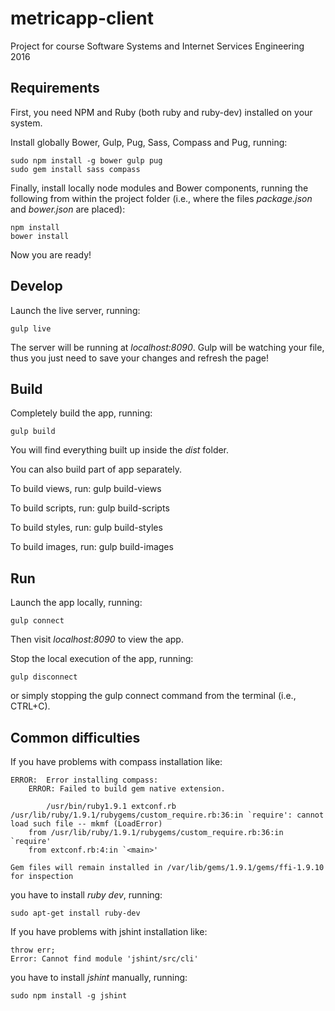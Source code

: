 # metricapp-client
Project for course Software Systems and Internet Services Engineering 2016

## Requirements
First, you need NPM and Ruby (both ruby and ruby-dev) installed on your system.

Install globally Bower, Gulp, Pug, Sass, Compass and Pug, running:

	sudo npm install -g bower gulp pug
	sudo gem install sass compass

Finally, install locally node modules and Bower components, running the following from within the project folder (i.e., where the files *package.json* and *bower.json* are placed):

	npm install
	bower install

Now you are ready!

## Develop
Launch the live server, running:

	gulp live

The server will be running at *localhost:8090*.
Gulp will be watching your file, thus you just need to save your changes and refresh the page!

## Build
Completely build the app, running:

	gulp build

You will find everything built up inside the *dist* folder.

You can also build part of app separately.

To build views, run:
	gulp build-views

To build scripts, run:
	gulp build-scripts

To build styles, run:
	gulp build-styles

To build images, run:
	gulp build-images

## Run
Launch the app locally, running:

	gulp connect

Then visit *localhost:8090* to view the app.

Stop the local execution of the app, running:

	gulp disconnect

or simply stopping the gulp connect command from the terminal (i.e., CTRL+C).

## Common difficulties

If you have problems with compass installation like:

	ERROR:  Error installing compass:
		ERROR: Failed to build gem native extension.

			/usr/bin/ruby1.9.1 extconf.rb
	/usr/lib/ruby/1.9.1/rubygems/custom_require.rb:36:in `require': cannot load such file -- mkmf (LoadError)
		from /usr/lib/ruby/1.9.1/rubygems/custom_require.rb:36:in `require'
		from extconf.rb:4:in `<main>'

	Gem files will remain installed in /var/lib/gems/1.9.1/gems/ffi-1.9.10 for inspection


you have to install *ruby dev*, running:

	sudo apt-get install ruby-dev

If you have problems with jshint installation like:

 	throw err;
	Error: Cannot find module 'jshint/src/cli'

you have to install *jshint* manually, running:

	sudo npm install -g jshint

